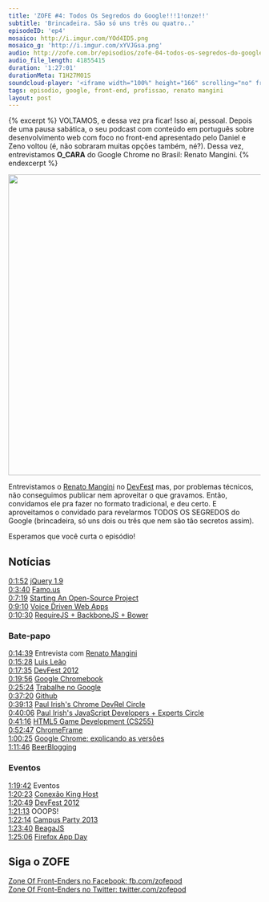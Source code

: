 ```yaml
---
title: 'ZOFE #4: Todos Os Segredos do Google!!!1!onze!!'
subtitle: 'Brincadeira. São só uns três ou quatro..'
episodeID: 'ep4'
mosaico: http://i.imgur.com/YOd4ID5.png
mosaico_g: 'http://i.imgur.com/xYVJGsa.png'
audio: http://zofe.com.br/episodios/zofe-04-todos-os-segredos-do-google
audio_file_length: 41855415
duration: '1:27:01'
durationMeta: T1H27M01S
soundcloud-player: '<iframe width="100%" height="166" scrolling="no" frameborder="no" src="https://w.soundcloud.com/player/?url=https%3A//api.soundcloud.com/tracks/155518025%3Fsecret_token%3Ds-dnxS0&amp;color=ff5500&amp;auto_play=false&amp;hide_related=true&amp;show_artwork=true&amp;show_comments=false&amp;show_user=false&amp;show_reposts=false"></iframe>'
tags: episodio, google, front-end, profissao, renato mangini
layout: post
---
```


{% excerpt %}
VOLTAMOS, e dessa vez pra ficar! Isso aí, pessoal. Depois de uma pausa sabática, o seu podcast com conteúdo em português sobre desenvolvimento web com foco no front-end apresentado pelo Daniel e Zeno voltou (é, não sobraram muitas opções também, né?). Dessa vez, entrevistamos **O_CARA** do Google Chrome no Brasil: Renato Mangini.
{% endexcerpt %}

<img title="Mosaico - Episódio 5 - Todos Os Segredos do Google!!!1!onze!!" src="http://i.imgur.com/YOd4ID5.png" class="mosaico" alt="" width="600" height="600">

Entrevistamos o [Renato Mangini](https://plus.google.com/102180419759627664875/posts) no [DevFest](http://devfest.com.br) mas, por problemas técnicos, não conseguimos publicar nem aproveitar o que gravamos. Então, convidamos ele pra fazer no formato tradicional, e deu certo. E aproveitamos o convidado para revelarmos TODOS OS SEGREDOS do Google (brincadeira, só uns dois ou três que nem são tão secretos assim).

Esperamos que você curta o episódio!

## Notícias

[0:1:52](#t=0:1:52) [jQuery 1.9](http://jquery.com/)<br>
[0:3:40](#t=0:3:40) [Famo.us](http://famo.us/)<br>
[0:7:19](#t=0:7:19) [Starting An Open-Source Project](http://coding.smashingmagazine.com/2013/01/03/starting-open-source-project/)<br>
[0:9:10](#t=0:9:10) [Voice Driven Web Apps](http://updates.html5rocks.com/2013/01/Voice-Driven-Web-Apps-Introduction-to-the-Web-Speech-API)<br>
[0:10:30](#t=0:10:30) [RequireJS + BackboneJS + Bower](http://net.tutsplus.com/tutorials/javascript-ajax/a-requirejs-backbone-and-bower-starter-template/)<br>

### Bate-papo

[0:14:39](#t=0:14:39) Entrevista com [Renato Mangini](https://plus.google.com/102180419759627664875/posts)<br>
[0:15:28](#t=0:15:28) [Luis Leão](http://twitter.com/luisleao)<br>
[0:17:35](#t=0:17:35) [DevFest 2012](http://devfest.com.br/)<br>
[0:19:56](#t=0:19:56) [Google Chromebook](http://google.com/chromebook/)<br>
[0:25:24](#t=0:25:24) [Trabalhe no Google](http://google.com/jobs/)<br>
[0:37:20](#t=0:37:20) [Github](http://github.com/)<br>
[0:39:13](#t=0:39:13) [Paul Irish's Chrome DevRel Circle](https://plus.google.com/113127438179392830442/posts/G1GxKUD2Tc4)<br>
[0:40:06](#t=0:40:06) [Paul Irish's JavaScript Developers + Experts Circle](https://plus.google.com/113127438179392830442/posts/T2VqiobsvLF)<br>
[0:41:16](#t=0:41:16) [HTML5 Game Development (CS255)](http://www.udacity.com/overview/Course/cs255/)<br>
[0:52:47](#t=0:52:47) [ChromeFrame](http://www.google.com/chromeframe)<br>
[1:00:25](#t=1:00:25) [Google Chrome: explicando as versões](http://google.com/chrome/)<br>
[1:11:46](#t=1:11:46) [BeerBlogging](http://beerblogging.org/)<br>

### Eventos

[1:19:42](#t=1:19:42) Eventos<br>
[1:20:23](#t=1:20:23) [Conexão King Host](http://conexaokinghost.com.br/)<br>
[1:20:49](#t=1:20:49) [DevFest 2012](http://devfest.com.br/)<br>
[1:21:13](#t=1:21:13) OOOPS!<br>
[1:22:14](#t=1:22:14) [Campus Party 2013](http://www.campus-party.com.br/2013/)<br>
[1:23:40](#t=1:23:40) [BeagaJS](http://www.beagajs.com.br/)<br>
[1:25:06](#t=1:25:06) [Firefox App Day](http://firefoxosappdays-saopaulo.eventbrite.com/)<br>


## Siga o ZOFE

[Zone Of Front-Enders no Facebook: fb.com/zofepod](http://fb.com/zofepod/ "ZOFE no Facebook: fb.com/zofepod")<br>
[Zone Of Front-Enders no Twitter: twitter.com/zofepod](http://twitter.com/zofepod/ "ZOFE no Twitter")<br>
